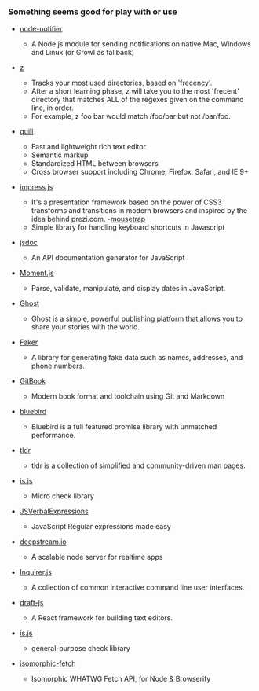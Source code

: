 ### Something seems good for play with or use

- [node-notifier](https://github.com/mikaelbr/node-notifier)
    - A Node.js module for sending notifications on native Mac, Windows and Linux (or Growl as fallback)

- [z](https://github.com/rupa/z)
    - Tracks your most used directories, based on 'frecency'.
    - After  a  short  learning  phase, z will take you to the most 'frecent' directory that matches ALL of the regexes given on the command line, in order.
    - For example, z foo bar would match /foo/bar but not /bar/foo.
- [quill](http://quilljs.com/)
    - Fast and lightweight rich text editor
    - Semantic markup
    - Standardized HTML between browsers
    - Cross browser support including Chrome, Firefox, Safari, and IE 9+
- [impress.js](https://github.com/impress/impress.js)
    - It's a presentation framework based on the power of CSS3 transforms and transitions in modern browsers and inspired by the idea behind prezi.com. 
-[mousetrap](https://github.com/ccampbell/mousetrap)
    - Simple library for handling keyboard shortcuts in Javascript
- [jsdoc](https://github.com/jsdoc3/jsdoc)
    - An API documentation generator for JavaScript
- [Moment.js](http://momentjs.com/)
    - Parse, validate, manipulate, and display dates in JavaScript.
- [Ghost](https://ghost.org/)
    - Ghost is a simple, powerful publishing platform that allows you to share your stories with the world.
- [Faker](https://github.com/stympy/faker)
    - A library for generating fake data such as names, addresses, and phone numbers.
- [GitBook](https://github.com/GitbookIO/gitbook)
    - Modern book format and toolchain using Git and Markdown

- [bluebird](https://github.com/petkaantonov/bluebird)
    - Bluebird is a full featured promise library with unmatched performance.
- [tldr](http://tldr-pages.github.io/)
    - tldr is a collection of simplified and community-driven man pages.
- [is.js](https://github.com/arasatasaygin/is.js)
    - Micro check library
- [JSVerbalExpressions](https://github.com/VerbalExpressions/JSVerbalExpressions)
    - JavaScript Regular expressions made easy
- [deepstream.io](https://github.com/deepstreamIO/deepstream.io)
    - A scalable node server for realtime apps
- [Inquirer.js](https://github.com/SBoudrias/Inquirer.js)
    - A collection of common interactive command line user interfaces.
- [draft-js](https://github.com/facebook/draft-js)
    - A React framework for building text editors.
- [is.js](https://github.com/arasatasaygin/is.js)
    - general-purpose check library
- [isomorphic-fetch](https://github.com/matthew-andrews/isomorphic-fetch)
    - Isomorphic WHATWG Fetch API, for Node & Browserify